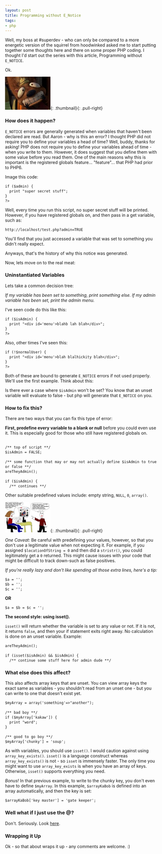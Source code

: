 ```yaml
---
layout: post
title: Programming without E_Notice
tags:
- php
---
```

Well, my boss at #superdev - who can only be compared to a more energetic version of the squirrel from hoodwinked asked me to start putting together some thoughts here and there on some proper PHP coding.  I thought I'd start out the series with this article, Programming without `E_NOTICE`.

Ok.

[![#superdev boss](/uploads/2008/squirrel-150x109.jpg)](/uploads/2008/squirrel.jpg){: .thumbnail}{: .pull-right}

### How does it happen?

`E_NOTICE` errors are generally generated when variables that haven't been declared are read.  But Aaron - why is this an error?  I thought PHP did not require you to define your variables a head of time?  Well, buddy, thanks for asking!  PHP does not require you to define your variables ahead of time - when you write to them.  However, it does suggest that you define them with some value before you read them.  One of the main reasons why this is important is the registered globals feature... "feature"... that PHP had prior to PHP6.

Image this code:

```php?start_inline=1
if ($admin) {
  print "super secret stuff";
}
?>
```

Well, every time you run this script, no super secret stuff will be printed.  However, if you have registered globals on, and then pass in a get variable, such as:

    http://localhost/test.php?admin=TRUE
    
You'll find that you just accessed a variable that was set to something you didn't really expect.

Anyways, that's the history of why this notice was generated.

Now, lets move on to the real meat:

### Uninstantiated Variables

Lets take a common decision tree:

_If my variable has been set to something, print something else.  If my admin variable has been set, print the admin menu._

I've seen code do this like this:

```php?start_inline=1
if ($isAdmin) {
  print "<div id='menu'>blahb lah blah</div>";
}
?>
```

Also, other times I've seen this:

```php?start_inline=1
if (!$normalUser) {
  print "<div id='menu'>blah blalhickity blah</div>";
}
?>
```

Both of these are bound to generate `E_NOTICE` errors if not used properly.  We'll use the first example.  Think about this:

Is there ever a case where `$isAdmin` won't be set?  You know that an unset variable will evaluate to false - but php will generate that `E_NOTICE` on you.

### How to fix this?

There are two ways that you can fix this type of error:

**First, predefine every variable to a blank or null** before you could even use it.  This is especially good for those who still have registered globals on.

```php?start_inline=1

/** top of script **/
$isAdmin = FALSE;

/** some function that may or may not actually define $isAdmin to true or false **/
areTheyAdmin();

if ($isAdmin) {
  /** continues **/
```

Other suitable predefined values include: empty string, `NULL`, `0`, `array()`.

[![false positive](/uploads/2008/false_pos-150x100.jpg)](/uploads/2008/false_pos.jpg){: .thumbnail}{: .pull-right}

_One Caveat:_ Be careful with predefining your values, however, so that you don't use a legitimate value when not expecting it.  For example, if you assigned `$locationOfString = 0` and then did a `stristr()`, you could legitimately get a `0` returned.  This might cause issues with your code that might be difficult to track down-such as false positives.

_If you're really lazy and don't like spending all those extra lines, here's a tip:_

```php?start_inline=1
$a = '';
$b = '';
$c = '';
```

**OR**

```php?start_inline=1
$a = $b = $c = '';
```

**The second style: using isset().**

`isset()` will return whether the variable is set to any value or not.  If it is not, it returns `false`, and then your if statement exits right away.  No calculation is done on an unset variable.  Example:

```php?start_inline=1
areTheyAdmin();

if (isset($isAdmin) && $isAdmin) {
  /** continue some stuff here for admin dude **/
```

### What else does this affect?

This also affects array keys that are unset.  You can view array keys the exact same as variables - you shouldn't read from an unset one - but you can write to one that doesn't exist yet.

```php?start_inline=1
$myArray = array('something'=>"another");

/** bad boy **/
if ($myArray['kakaw']) {
  print "word";
}

/** good to go boy **/
$myArray['chunky'] = 'soup';
```

As with variables, you should use `isset()`.  I would caution against using `array_key_exists()`.  `isset()` is a language construct whereas `array_key_exists()` is not - so `isset` is immensely faster.  The only time you might want to use `array_key_exists` is when you have an array of keys.  Otherwise, `isset()` supports everything you need.

_Bonus!_  In that previous example, to write to the chunky key, you don't even have to define `$myArray`.  In this example, `$arrayKaBob` is defined into an array automatically, and then the key is set:

```php?start_inline=1
$arrayKaBob['key master'] = 'gate keeper';
```

### Well what if I just use the @?

Don't.  Seriously.  Look <a href="/2007/the-perils-of-the-at-in-php/">here</a>.

### Wrapping it Up

Ok - so that about wraps it up - any comments are welcome. :)